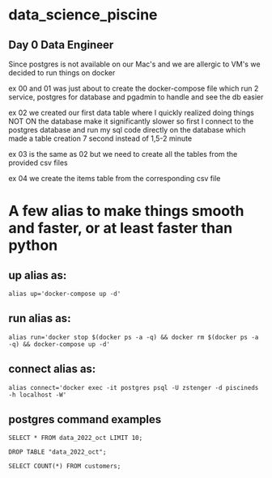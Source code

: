 # data_science_piscine

## Day 0 Data Engineer

Since postgres is not available on our Mac's and we are allergic to VM's we decided to run things on docker

ex 00 and 01 was just about to create the docker-compose file which run 2 service, postgres for database and pgadmin to handle and see the db easier

ex 02 we created our first data table where I quickly realized doing things NOT ON the database make it significantly slower so first I connect to the postgres database and run my sql code directly on the database which made a table creation 7 second instead of 1,5-2 minute

ex 03 is the same as 02 but we need to create all the tables from the provided csv files

ex 04 we create the items table from the corresponding csv file

# A few alias to make things smooth and faster, or at least faster than python

## up alias as:

```
alias up='docker-compose up -d'
```

## run alias as:
```
alias run='docker stop $(docker ps -a -q) && docker rm $(docker ps -a -q) && docker-compose up -d'
```

## connect alias as:
```
alias connect='docker exec -it postgres psql -U zstenger -d piscineds -h localhost -W'
```

## postgres command examples

```
SELECT * FROM data_2022_oct LIMIT 10;
```

```
DROP TABLE "data_2022_oct";
```

```
SELECT COUNT(*) FROM customers;
```
